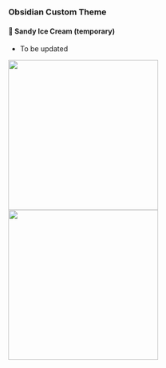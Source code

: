 ### Obsidian Custom Theme
#### 🍦 Sandy Ice Cream (temporary)
- To be updated

<img src = "https://github.com/lianne-b/lianneCustomTheme/assets/89244357/e5fb67b1-dbe0-441d-9de3-5d82b8c28b90" height = "300">

<img src = "https://github.com/lianne-b/lianneCustomTheme/assets/89244357/e150ec2f-6603-460a-9882-4dc120f8b470" height = "300">
